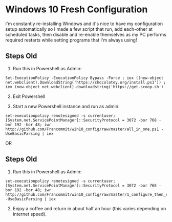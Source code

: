 # Windows 10 Fresh Configuration

I'm constantly re-installing Windows and it's nice to have my configuration setup automatically so I made a few script that run, add each-other at scheduled tasks, then disable and re-enable themselves as my PC performs required restarts while setting programs that I'm always using!

## Steps Old

1. Run this in Powershell as Admin:
```
Set-ExecutionPolicy -ExecutionPolicy Bypass -Force ; iex ((new-object net.webclient).DownloadString('https://chocolatey.org/install.ps1')) ; iex (new-object net.webclient).downloadstring('https://get.scoop.sh')
```
2. Exit Powershell

3. Start a new Powershell instance and run as admin:
```
set-executionpolicy remotesigned -s currentuser; [System.net.ServicePointManager]::SecurityProtocol = 3072 -bor 768 -bor 192 -bor 48; iwr http://github.com/Francommit/win10_config/raw/master/all_in_one.ps1 -UseBasicParsing | iex
```

OR

## Steps Old

1. Run this in Powershell as Admin:

```
set-executionpolicy remotesigned -s currentuser; [System.net.ServicePointManager]::SecurityProtocol = 3072 -bor 768 -bor 192 -bor 48; iwr http://github.com/Francommit/win10_config/raw/master/1_configure_then_execute.ps1 -UseBasicParsing | iex
```

2. Enjoy a coffee and return in about half an hour (this varies depending on internet speed).
